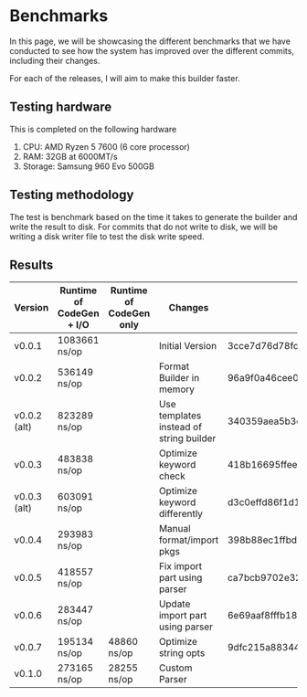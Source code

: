 # Benchmarks

In this page, we will be showcasing the different benchmarks that we have conducted to see how the system has improved over the different commits, including their changes.

For each of the releases, I will aim to make this builder faster.

## Testing hardware

This is completed on the following hardware
1. CPU: AMD Ryzen 5 7600 (6 core processor)
2. RAM: 32GB at 6000MT/s
3. Storage: Samsung 960 Evo 500GB

## Testing methodology

The test is benchmark based on the time it takes to generate the builder and write the result to disk.
For commits that do not write to disk, we will be writing a disk writer file to test the disk write speed.

## Results

| Version      | Runtime of CodeGen + I/O | Runtime of CodeGen only | Changes                                 | Commit Hash                              |
| ------------ | ------------------------ | ----------------------- | --------------------------------------- | ---------------------------------------- |
| v0.0.1       | 1083661 ns/op            |                         | Initial Version                         | 3cce7d76d78fd76fc7b63886077a6eb47caa61e6 |
| v0.0.2       | 536149 ns/op             |                         | Format Builder in memory                | 96a9f0a46cee026e7476ff42978305f5a0f27af3 |
| v0.0.2 (alt) | 823289 ns/op             |                         | Use templates instead of string builder | 340359aea5b3c8ab15a26282a4514581ae8d73b6 |
| v0.0.3       | 483838 ns/op             |                         | Optimize keyword check                  | 418b16695ffeebf1192427f87ad586b377e9624d |
| v0.0.3 (alt) | 603091 ns/op             |                         | Optimize keyword differently            | d3c0effd86f1d11af199f154ae907c327d57b444 |
| v0.0.4       | 293983 ns/op             |                         | Manual format/import pkgs               | 398b88ec1ffbd54a5ef58055c6f326431e305aa7 |
| v0.0.5       | 418557 ns/op             |                         | Fix import part using parser            | ca7bcb9702e322f7e11fe686aed210668ed646c7 |
| v0.0.6       | 283447 ns/op             |                         | Update import part using parser         | 6e69aaf8fffb18ffb29aa7571e24fbc905eef8f9 |
| v0.0.7       | 195134 ns/op             | 48860 ns/op             | Optimize string opts                    | 9dfc215a883445f3bdd308a67566ee6f2201b054 |
| v0.1.0       | 273165 ns/op             | 28255 ns/op             | Custom Parser                           |                                          |
